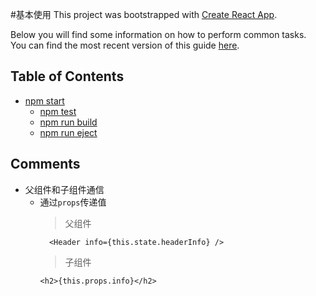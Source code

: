#基本使用
This project was bootstrapped with [Create React App](https://github.com/facebookincubator/create-react-app).

Below you will find some information on how to perform common tasks.<br>
You can find the most recent version of this guide [here](https://github.com/facebookincubator/create-react-app/blob/master/packages/react-scripts/template/README.md).

## Table of Contents
- [npm start](#npm-start)
  - [npm test](#npm-test)
  - [npm run build](#npm-run-build)
  - [npm run eject](#npm-run-eject)

## Comments
- 父组件和子组件通信
  - 通过```props```传递值
    >父组件
     ```
       <Header info={this.state.headerInfo} /> 
     ```
     >子组件
     ```
     <h2>{this.props.info}</h2>
     ```
     
     